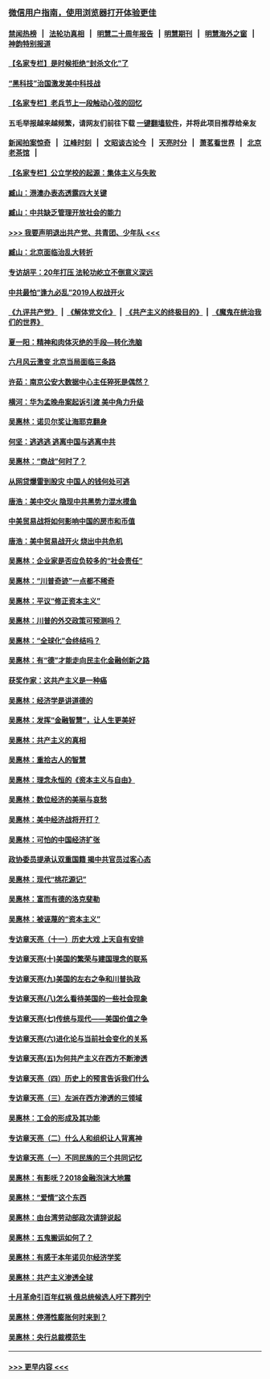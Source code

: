 ### [微信用户指南，使用浏览器打开体验更佳](https://github.com/gfw-breaker/banned-news1/blob/master/indexes/wechat-guide.md?t=0)
#### [禁闻热榜](热点新闻.md?t=0)  &nbsp;&nbsp;|&nbsp;&nbsp; [法轮功真相](https://github.com/gfw-breaker/truth/blob/master/README.md?t=0) &nbsp;&nbsp;|&nbsp;&nbsp; [明慧二十周年报告](https://github.com/gfw-breaker/mh-reports/blob/master/README.md?t=0) &nbsp;&nbsp;|&nbsp;&nbsp;[明慧期刊](https://github.com/gfw-breaker/mh-qikan) &nbsp;&nbsp;|&nbsp;&nbsp; [明慧海外之窗](https://github.com/gfw-breaker/mh-news/blob/master/README.md?t=0) &nbsp;&nbsp;|&nbsp;&nbsp; [神韵特别报道](https://github.com/gfw-breaker/mh-news/blob/master/shenyun.md?t=0)
#### [【名家专栏】是时候拒绝“封杀文化”了](../pages/nsc423/n11814093.md?t=02140933) 
#### [“黑科技”治国激发美中科技战](../pages/nsc423/n11638056.md?t=02140933) 
#### [【名家专栏】老兵节上一段触动心弦的回忆](../pages/nsc423/n11646016.md?t=02140933) 
#### 五毛举报越来越频繁，请网友们前往下载 [一键翻墙软件](https://github.com/gfw-breaker/ssr-accounts)，并将此项目推荐给亲友
#### [新闻拍案惊奇](https://github.com/gfw-breaker/banned-news1/blob/master/pages/link4.md) &nbsp;&nbsp;|&nbsp;&nbsp; [江峰时刻](https://github.com/gfw-breaker/banned-news1/blob/master/pages/link4.md) &nbsp;&nbsp;|&nbsp;&nbsp; [文昭谈古论今](https://github.com/gfw-breaker/banned-news1/blob/master/pages/link4.md) &nbsp;&nbsp;|&nbsp;&nbsp; [天亮时分](https://github.com/gfw-breaker/banned-news1/blob/master/pages/link4.md) &nbsp;&nbsp;|&nbsp;&nbsp; [萧茗看世界](https://github.com/gfw-breaker/banned-news1/blob/master/pages/link4.md) &nbsp;&nbsp;|&nbsp;&nbsp; [北京老茶馆](https://github.com/gfw-breaker/banned-news1/blob/master/pages/link4.md) &nbsp;&nbsp;|&nbsp;&nbsp; 
#### [【名家专栏】公立学校的起源：集体主义与失败](../pages/nsc423/n11601833.md?t=02140933) 
#### [臧山：港澳办表态透露四大关键](../pages/nsc423/n11421628.md?t=02140933) 
#### [臧山：中共缺乏管理开放社会的能力](../pages/nsc423/n11407457.md?t=02140933) 
#### [>>> 我要声明退出共产党、共青团、少年队 <<<](https://github.com/begood0513/goodnews/blob/master/quit/letter.md) 
#### [臧山：北京面临治乱大转折](../pages/nsc423/n11406895.md?t=02140933) 
#### [专访胡平：20年打压 法轮功屹立不倒意义深远](../pages/nsc423/n11398800.md?t=02140933) 
#### [中共最怕“逢九必乱”2019人权战开火](../pages/nsc423/n11385248.md?t=02140933) 
#### [《九评共产党》](https://github.com/begood0513/9ping.md/blob/master/README.md) &nbsp;|&nbsp; [《解体党文化》](../../../../jtdwh.md/blob/master/README.md)  &nbsp;|&nbsp; [《共产主义的终极目的》](../../../../gczydzjmd.md/blob/master/README.md) &nbsp;|&nbsp; [《魔鬼在统治我们的世界》](../../../../mgztzwmdsj.md/blob/master/README.md) 
#### [夏一阳：精神和肉体灭绝的手段—转化洗脑](../pages/nsc423/n11368250.md?t=02140933) 
#### [六月风云激变 北京当局面临三条路](../pages/nsc423/n11313668.md?t=02140933) 
#### [许茹：南京公安大数据中心主任猝死是偶然？](../pages/nsc423/n11064744.md?t=02140933) 
#### [横河：华为孟晚舟案起诉引渡 美中角力升级](../pages/nsc423/n11027230.md?t=02140933) 
#### [吴惠林：诺贝尔奖让海耶克翻身](../pages/nsc423/n10890049.md?t=02140933) 
#### [何坚：逃逃逃 逃离中国与逃离中共](../pages/nsc423/n10592891.md?t=02140933) 
#### [吴惠林：“商战”何时了？](../pages/nsc423/n10573558.md?t=02140933) 
#### [从网贷爆雷到股灾 中国人的钱何处可逃](../pages/nsc423/n10572800.md?t=02140933) 
#### [唐浩：美中交火 隐现中共黑势力混水摸鱼](../pages/nsc423/n10544040.md?t=02140933) 
#### [中美贸易战将如何影响中国的房市和币值](../pages/nsc423/n10543697.md?t=02140933) 
#### [唐浩：美中贸易战开火 烧出中共危机](../pages/nsc423/n10540126.md?t=02140933) 
#### [吴惠林：企业家是否应负较多的“社会责任”](../pages/nsc423/n10535022.md?t=02140933) 
#### [吴惠林：“川普奇迹”一点都不稀奇](../pages/nsc423/n10512808.md?t=02140933) 
#### [吴惠林：平议“修正资本主义”](../pages/nsc423/n10495724.md?t=02140933) 
#### [吴惠林：川普的外交政策可预测吗？](../pages/nsc423/n10462387.md?t=02140933) 
#### [吴惠林：“全球化”会终结吗？](../pages/nsc423/n10452838.md?t=02140933) 
#### [吴惠林：有“德”才能走向民主化金融创新之路](../pages/nsc423/n10432292.md?t=02140933) 
#### [获奖作家：这共产主义是一种癌](../pages/nsc423/n10431541.md?t=02140933) 
#### [吴惠林：经济学是讲道德的](../pages/nsc423/n10398014.md?t=02140933) 
#### [吴惠林：发挥“金融智慧”，让人生更美好](../pages/nsc423/n10375019.md?t=02140933) 
#### [吴惠林：共产主义的真相](../pages/nsc423/n10351394.md?t=02140933) 
#### [吴惠林：重拾古人的智慧](../pages/nsc423/n10337691.md?t=02140933) 
#### [吴惠林：理念永恒的《资本主义与自由》](../pages/nsc423/n10316274.md?t=02140933) 
#### [吴惠林：数位经济的美丽与哀愁](../pages/nsc423/n10292946.md?t=02140933) 
#### [吴惠林：美中经济战将开打？](../pages/nsc423/n10258825.md?t=02140933) 
#### [吴惠林：可怕的中国经济扩张](../pages/nsc423/n10219147.md?t=02140933) 
#### [政协委员提承认双重国籍 揭中共官员过客心态](../pages/nsc423/n10208809.md?t=02140933) 
#### [吴惠林：现代“桃花源记”](../pages/nsc423/n10185234.md?t=02140933) 
#### [吴惠林：富而有德的洛克斐勒](../pages/nsc423/n10142264.md?t=02140933) 
#### [吴惠林：被诬蔑的“资本主义”](../pages/nsc423/n10124816.md?t=02140933) 
#### [专访章天亮（十一）历史大戏 上天自有安排](../pages/nsc423/n10094905.md?t=02140933) 
#### [专访章天亮(十)美国的繁荣与建国理念的联系](../pages/nsc423/n10094899.md?t=02140933) 
#### [专访章天亮(九)美国的左右之争和川普执政](../pages/nsc423/n10094889.md?t=02140933) 
#### [专访章天亮(八)怎么看待美国的一些社会现象](../pages/nsc423/n10094857.md?t=02140933) 
#### [专访章天亮(七)传统与现代——美国价值之争](../pages/nsc423/n10093140.md?t=02140933) 
#### [专访章天亮(六)进化论与当前社会变化的关系](../pages/nsc423/n10092036.md?t=02140933) 
#### [专访章天亮(五)为何共产主义在西方不断渗透](../pages/nsc423/n10083620.md?t=02140933) 
#### [专访章天亮（四）历史上的预言告诉我们什么](../pages/nsc423/n10083606.md?t=02140933) 
#### [专访章天亮（三）左派在西方渗透的三领域](../pages/nsc423/n10081115.md?t=02140933) 
#### [吴惠林：工会的形成及其功能](../pages/nsc423/n10080633.md?t=02140933) 
#### [专访章天亮（二）什么人和组织让人背离神](../pages/nsc423/n10076637.md?t=02140933) 
#### [专访章天亮（一）不同民族的三个共同记忆](../pages/nsc423/n10074188.md?t=02140933) 
#### [吴惠林：有影呒？2018金融泡沫大地震](../pages/nsc423/n10040534.md?t=02140933) 
#### [吴惠林：“爱情”这个东西](../pages/nsc423/n10019423.md?t=02140933) 
#### [吴惠林：由台湾劳动部政次请辞说起](../pages/nsc423/n9979679.md?t=02140933) 
#### [吴惠林：五鬼搬运如何了？](../pages/nsc423/n9925338.md?t=02140933) 
#### [吴惠林：有感于本年诺贝尔经济学奖](../pages/nsc423/n9871883.md?t=02140933) 
#### [吴惠林：共产主义渗透全球](../pages/nsc423/n9812748.md?t=02140933) 
#### [十月革命引百年红祸 俄总统候选人吁下葬列宁](../pages/nsc423/n9810182.md?t=02140933) 
#### [吴惠林：停滞性膨胀何时来到？](../pages/nsc423/n9764136.md?t=02140933) 
#### [吴惠林：央行总裁模范生](../pages/nsc423/n9728134.md?t=02140933) 

----
#### [ >>> 更早内容 <<< ](../indexes/nsc423-earlier.md)
